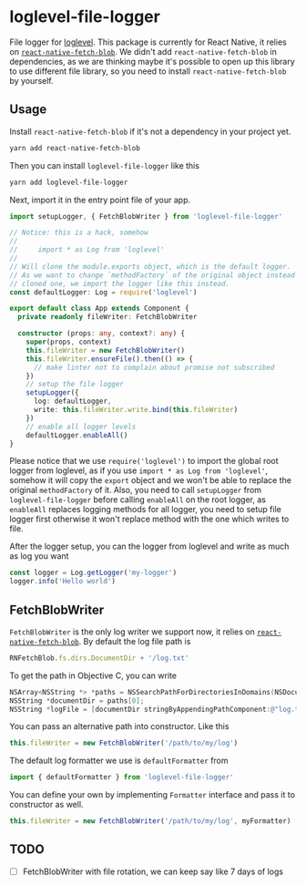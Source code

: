 # loglevel-file-logger
File logger for [loglevel](https://github.com/pimterry/loglevel). This package is currently for React Native, it relies on [`react-native-fetch-blob`](https://github.com/wkh237/react-native-fetch-blob). We didn't add `react-native-fetch-blob` in dependencies, as we are thinking maybe it's possible to open up this library to use different file library, so you need to install `react-native-fetch-blob` by yourself.

## Usage

Install `react-native-fetch-blob` if it's not a dependency in your project yet.

```bash
yarn add react-native-fetch-blob
```

Then you can install `loglevel-file-logger` like this

```bash
yarn add loglevel-file-logger
```

Next, import it in the entry point file of your app.

```typescript
import setupLogger, { FetchBlobWriter } from 'loglevel-file-logger'

// Notice: this is a hack, somehow
//
//     import * as Log from 'loglevel'
//
// Will clone the module.exports object, which is the default logger.
// As we want to change `methodFactory` of the original object instead of
// cloned one, we import the logger like this instead.
const defaultLogger: Log = require('loglevel')

export default class App extends Component {
  private readonly fileWriter: FetchBlobWriter

  constructor (props: any, context?: any) {
    super(props, context)
    this.fileWriter = new FetchBlobWriter()
    this.fileWriter.ensureFile().then(() => {
      // make linter not to complain about promise not subscribed
    })
    // setup the file logger
    setupLogger({
      log: defaultLogger,
      write: this.fileWriter.write.bind(this.fileWriter)
    })
    // enable all logger levels
    defaultLogger.enableAll()
}
```

Please notice that we use `require('loglevel')` to import the global root logger from loglevel, as if you use `import * as Log from 'loglevel'`, somehow it will copy the `export` object and we won't be able to replace the original `methodFactory` of it. Also, you need to call `setupLogger` from `loglevel-file-logger` before calling `enableAll` on the root logger, as `enableAll` replaces logging methods for all logger, you need to setup file logger first otherwise it won't replace method with the one which writes to file.

After the logger setup, you can the logger from loglevel and write as much as log you want

```typescript
const logger = Log.getLogger('my-logger')
logger.info('Hello world')
```

## FetchBlobWriter

`FetchBlobWriter` is the only log writer we support now, it relies on [`react-native-fetch-blob`](https://github.com/wkh237/react-native-fetch-blob). By default the log file path is 

```typescript
RNFetchBlob.fs.dirs.DocumentDir + '/log.txt'
```

To get the path in Objective C, you can write

```objective-c
NSArray<NSString *> *paths = NSSearchPathForDirectoriesInDomains(NSDocumentDirectory, NSUserDomainMask, YES);
NSString *documentDir = paths[0];
NSString *logFile = [documentDir stringByAppendingPathComponent:@"log.txt"];
```

You can pass an alternative path into constructor. Like this

```typescript
this.fileWriter = new FetchBlobWriter('/path/to/my/log')
```

The default log formatter we use is `defaultFormatter` from

```typescript
import { defaultFormatter } from 'loglevel-file-logger'
```

You can define your own by implementing `Formatter` interface and pass it to constructor as well.

```typescript
this.fileWriter = new FetchBlobWriter('/path/to/my/log', myFormatter)
```

## TODO

 - [ ] FetchBlobWriter with file rotation, we can keep say like 7 days of logs
